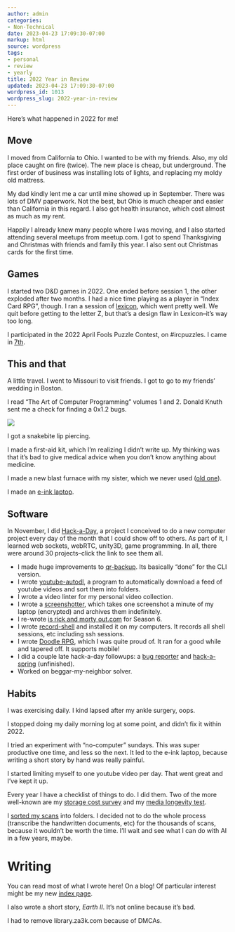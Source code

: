 ```yaml
---
author: admin
categories:
- Non-Technical
date: 2023-04-23 17:09:30-07:00
markup: html
source: wordpress
tags:
- personal
- review
- yearly
title: 2022 Year in Review
updated: 2023-04-23 17:09:30-07:00
wordpress_id: 1013
wordpress_slug: 2022-year-in-review
---
```

Here’s what happened in 2022 for me!

## Move

I moved from California to Ohio. I wanted to be with my friends. Also, my old place caught on fire (twice). The new place is cheap, but underground. The first order of business was installing lots of lights, and replacing my moldy old mattress.

My dad kindly lent me a car until mine showed up in September. There was lots of DMV paperwork. Not the best, but Ohio is much cheaper and easier than California in this regard. I also got health insurance, which cost almost as much as my rent.

Happily I already knew many people where I was moving, and I also started attending several meetups from meetup.com. I got to spend Thanksgiving and Christmas with friends and family this year. I also sent out Christmas cards for the first time.

## Games

I started two D&D games in 2022. One ended before session 1, the other exploded after two months. I had a nice time playing as a player in “Index Card RPG”, though. I ran a session of [lexicon](https://za3k.com/archive/lexicon1/), which went pretty well. We quit before getting to the letter Z, but that’s a design flaw in Lexicon–it’s way too long.

I participated in the 2022 April Fools Puzzle Contest, on #ircpuzzles. I came in [7th](https://blog.ircpuzzles.org/2022/04/2022-april-fools-rankings/).

## This and that

A little travel. I went to Missouri to visit friends. I got to go to my friends’ wedding in Boston.

I read “The Art of Computer Programming” volumes 1 and 2. Donald Knuth sent me a check for finding a 0x1.2 bugs.

[![](https://blog.za3k.com/wp-content/uploads/2023/04/san_serriffe-1024x375.jpg)](https://blog.za3k.com/wp-content/uploads/2023/04/san_serriffe-scaled.jpg)

I got a snakebite lip piercing.

I made a first-aid kit, which I’m realizing I didn’t write up. My thinking was that it’s bad to give medical advice when you don’t know anything about medicine.

I made a new blast furnace with my sister, which we never used ([old one](https://blog.za3k.com/blast-furance/)).

I made an [e-ink laptop](https://blog.za3k.com/e-ink-laptop/).

## Software

In November, I did [Hack-a-Day](https://za3k.com/hackaday), a project I conceived to do a new computer project every day of the month that I could show off to others. As part of it, I learned web sockets, webRTC, unity3D, game programming. In all, there were around 30 projects–click the link to see them all.

-   I made huge improvements to [qr-backup](https://github.com/za3k/qr-backup/). Its basically “done” for the CLI version.
-   I wrote [youtube-autodl](https://blog.za3k.com/youtube-autodl/), a program to automatically download a feed of youtube videos and sort them into folders.
-   I wrote a video linter for my personal video collection.
-   I wrote a [screenshotter](https://blog.za3k.com/one-screenshot-per-minute/), which takes one screenshot a minute of my laptop (encrypted) and archives them indefinitely.
-   I re-wrote [is rick and morty out.com](http://isrickandmortyout.com/) for Season 6.
-   I wrote [record-shell](http://isrickandmortyout.com/) and installed it on my computers. It records all shell sessions, etc including ssh sessions.
-   I wrote [Doodle RPG](https://doodle-rpg.com/), which I was quite proud of. It ran for a good while and tapered off. It supports mobile!
-   I did a couple late hack-a-day followups: a [bug reporter](https://blog.za3k.com/hack-a-day-hack-a-bug/) and [hack-a-spring](https://tilde.za3k.com/hackaday/spring/) (unfinished).
-   Worked on beggar-my-neighbor solver.

## Habits

I was exercising daily. I kind lapsed after my ankle surgery, oops.

I stopped doing my daily morning log at some point, and didn’t fix it within 2022.

I tried an experiment with “no-computer” sundays. This was super productive one time, and less so the next. It led to the e-ink laptop, because writing a short story by hand was really painful.

I started limiting myself to one youtube video per day. That went great and I’ve kept it up.

Every year I have a checklist of things to do. I did them. Two of the more well-known are my [storage cost survey](https://blog.za3k.com/storage-prices-2022-07/) and my [media longevity test](https://www.reddit.com/r/DataHoarder/comments/tb26cy/flash_media_longevity_testing_2_years_later/).

I [sorted my scans](https://blog.za3k.com/scan-organizer/) into folders. I decided not to do the whole process (transcribe the handwritten documents, etc) for the thousands of scans, because it wouldn’t be worth the time. I’ll wait and see what I can do with AI in a few years, maybe.

# Writing

You can read most of what I wrote here! On a blog! Of particular interest might be my new [index page](https://za3k.com/blog).

I also wrote a short story, *Earth II*. It’s not online because it’s bad.

I had to remove library.za3k.com because of DMCAs.
